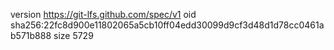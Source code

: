 version https://git-lfs.github.com/spec/v1
oid sha256:22fc8d900e11802065a5cb10ff04edd30099d9cf3d48d1d78cc0461ab571b888
size 5729
